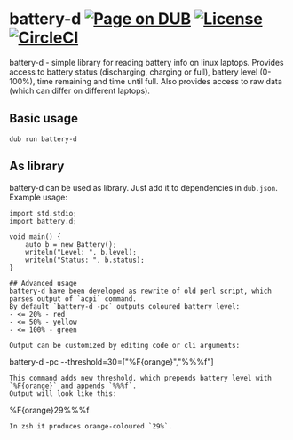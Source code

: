 battery-d [![Page on DUB](https://img.shields.io/dub/v/battery-d.svg)](http://code.dlang.org/packages/battery-d) [![License](https://img.shields.io/dub/l/battery-d.svg)](https://github.com/azbukagh/battery-d/blob/master/LICENSE.md) [![CircleCI](https://circleci.com/gh/azbukagh/battery-d.svg?style=svg)](https://circleci.com/gh/azbukagh/battery-d)
=============
battery-d - simple library for reading battery info on linux laptops.
Provides access to battery status (discharging, charging or full), battery level (0-100%), time remaining and time until full.
Also provides access to raw data (which can differ on different laptops).

## Basic usage
```
dub run battery-d
```

## As library
battery-d can be used as library. Just add it to dependencies in `dub.json`.
Example usage:
```
import std.stdio;
import battery.d;

void main() {
	auto b = new Battery();
	writeln("Level: ", b.level);
	writeln("Status: ", b.status);
}

## Advanced usage
battery-d have been developed as rewrite of old perl script, which parses output of `acpi` command.
By default `battery-d -pc` outputs coloured battery level:
- <= 20% - red
- <= 50% - yellow
- <= 100% - green

Output can be customized by editing code or cli arguments:
```
battery-d -pc --threshold=30=["%F{orange}","%%%f"]
```
This command adds new threshold, which prepends battery level with `%F{orange}` and appends `%%%f`.
Output will look like this:
````
%F{orange}29%%%f
```
In zsh it produces orange-coloured `29%`.
